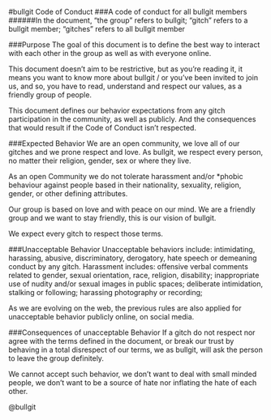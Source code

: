 #bullgit Code of Conduct
###A code of conduct for all bullgit members
######In the document, “the group” refers to bullgit; “gitch” refers to a bullgit member; “gitches” refers to all bullgit member

###Purpose
The goal of this document is to define the best way to interact with each other in the group as well as with everyone online.

This document doesn’t aim to be restrictive, but as you’re reading it, it means you want to know more about bullgit / or you’ve been invited to join us, and so, you have to read, understand and respect our values, as a friendly group of people.

This document defines our behavior expectations from any gitch participation in the community, as well as publicly. And the consequences that would result if the Code of Conduct isn’t respected.

###Expected Behavior
We are an open community, we love all of our gitches and we prone respect and love.
As bullgit, we respect every person, no matter their religion, gender, sex or where they live.

As an open Community we do not tolerate harassment and/or *phobic behaviour against people based in their nationality, sexuality, religion, gender, or other defining attributes.

Our group is based on love and with peace on our mind. We are a friendly group and we want to stay friendly, this is our vision of bullgit.

We expect every gitch to respect those terms.

###Unacceptable Behavior
Unacceptable behaviors include: intimidating, harassing, abusive, discriminatory, derogatory, hate speech or demeaning conduct by any gitch.
Harassment includes: offensive verbal comments related to gender, sexual orientation, race, religion, disability; inappropriate use of nudity and/or sexual images in public spaces; deliberate intimidation, stalking or following; harassing photography or recording;

As we are evolving on the web, the previous rules are also applied for unacceptable behavior publicly online, on social media.


###Consequences of unacceptable Behavior
If a gitch do not respect nor agree with the terms defined in the document, or break our trust by behaving in a total disrespect of our terms, we as bullgit, will ask the person to leave the group definitely.

We cannot accept such behavior, we don’t want to deal with small minded people, we don’t want to be a source of hate nor inflating the hate of each other.

@bullgit
